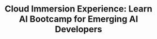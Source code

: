 ---
state: TX
region: Houston
title: "Cloud Immersion Experience: Learn AI Bootcamp for Emerging AI Developers"
event_url: https://www.microsoftevents.com/profile/form/index.cfm?PKformID=0x5835737abcd
start_date: 2019-03-08
cost: FREE
topics: [ cloud, azure, dataai ]
---